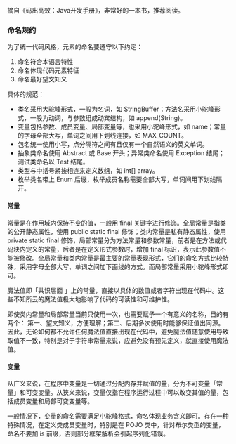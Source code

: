 摘自《码出高效：Java开发手册》，非常好的一本书，推荐阅读。

### 命名规约

为了统一代码风格，元素的命名要遵守以下约定：

1. 命名符合本语言特性
2. 命名体现代码元素特征
3. 命名最好望文知义

具体的规范：

- 类名采用大驼峰形式，一般为名词，如 StringBuffer；方法名采用小驼峰形式，一般为动词，与参数组成动宾结构，如 append(String)。
- 变量包括参数、成员变量、局部变量等，也采用小驼峰形式，如 name；常量的字母全部大写，单词之间用下划线连接，如 MAX_COUNT。
- 包名统一使用小写，点分隔符之间有且仅有一个自然语义的英文单词。
- 抽象类命名使用 Abstract 或 Base 开头；异常类命名使用 Exception 结尾；测试类命名以 Test 结尾。
- 类型与中括号紧挨相连来定义数组，如 int[] array。
- 枚举类名带上 Enum 后缀，枚举成员名称需要全部大写，单词间用下划线隔开。

#### 常量

常量是在作用域内保持不变的值，一般用 final 关键字进行修饰。全局常量是指类的公开静态属性，使用 public static final 修饰；类内常量是私有静态属性，使用 private static final 修饰，局部常量分为方法常量和参数常量，前者是在方法或代码块内定义的常量，后者是在定义形式参数时，增加 final 标识，表示此参数值不能被修改。全局常量和类内常量是最主要的常量表现形式，它们的命名方式比较特殊，采用字母全部大写、单词之间加下画线的方式。而局部常量采用小驼峰形式即可。

魔法值即「共识层面 」上的常量，直接以具体的数值或者字符出现在代码中。这些不知所云的魔法值极大地影响了代码的可读性和可维护性。

即使类内常量和局部常量当前只使用一次，也需要赋予一个有意义的名称，目的有两个： 第一、望文知义，方便理解；第二、后期多次使用时能够保证值出同源。因此，无论如何都不允许任何魔法值直接出现在代码中，避免魔法值随意使用导致取值不一致，特别是对于字符串常量来说，应避免没有预先定义，就直接使用魔法值。

#### 变量

从广义来说，在程序中变量是一切通过分配内存并赋值的量，分为不可变量「常量」和可变变量。从狭义来说，变量仅指在程序运行过程中可以改变其值的量，包括成员变量和局部可变变量等。

一般情况下，变量的命名需要满足小驼峰格式，命名体现业务含义即可。存在一种特殊情况，在定义类成员变量时，特别是在 POJO 类中，针对布尔类型的变量，命名不要加 is 前缀，否则部分框架解析会引起序列化错误。